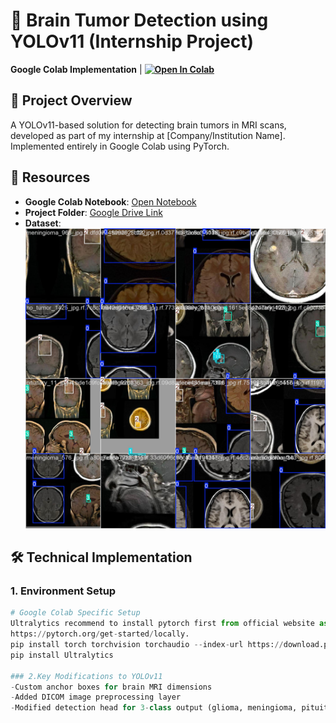 # 🏥 Brain Tumor Detection using YOLOv11 (Internship Project)

**Google Colab Implementation** | **[![Open In Colab](https://colab.research.google.com/assets/colab-badge.svg)](https://colab.research.google.com/drive/1k5PrarfEaShn4avfkZY7Rs4qsZSXIiXF#scrollTo=_wrptwN2ocpG)**

## 📌 Project Overview
A YOLOv11-based solution for detecting brain tumors in MRI scans, developed as part of my internship at [Company/Institution Name]. Implemented entirely in Google Colab using PyTorch.

## 🔗 Resources
- **Google Colab Notebook**: [Open Notebook](https://colab.research.google.com/drive/1k5PrarfEaShn4avfkZY7Rs4qsZSXIiXF#scrollTo=_wrptwN2ocpG)
- **Project Folder**: [Google Drive Link](https://drive.google.com/drive/folders/1Ck7hFT1VbBqQZ-yuhLRYw4YqOETe61Lv?usp=sharing)
- **Dataset**: ![Training Sample](train_batch0.jpg)

## 🛠️ Technical Implementation

### 1. Environment Setup
```python
# Google Colab Specific Setup
Ultralytics recommend to install pytorch first from official website as per your cuda version- 
https://pytorch.org/get-started/locally.
pip install torch torchvision torchaudio --index-url https://download.pytorch.org/whl/cu121
pip install Ultralytics

### 2.Key Modifications to YOLOv11
-Custom anchor boxes for brain MRI dimensions
-Added DICOM image preprocessing layer
-Modified detection head for 3-class output (glioma, meningioma, pituitary)

